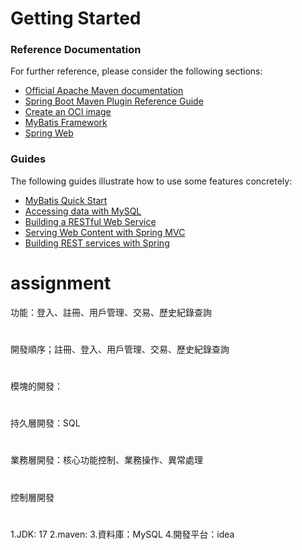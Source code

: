 # Getting Started

### Reference Documentation

For further reference, please consider the following sections:

* [Official Apache Maven documentation](https://maven.apache.org/guides/index.html)
* [Spring Boot Maven Plugin Reference Guide](https://docs.spring.io/spring-boot/docs/3.1.2/maven-plugin/reference/html/)
* [Create an OCI image](https://docs.spring.io/spring-boot/docs/3.1.2/maven-plugin/reference/html/#build-image)
* [MyBatis Framework](https://mybatis.org/spring-boot-starter/mybatis-spring-boot-autoconfigure/)
* [Spring Web](https://docs.spring.io/spring-boot/docs/3.1.2/reference/htmlsingle/#web)

### Guides

The following guides illustrate how to use some features concretely:

* [MyBatis Quick Start](https://github.com/mybatis/spring-boot-starter/wiki/Quick-Start)
* [Accessing data with MySQL](https://spring.io/guides/gs/accessing-data-mysql/)
* [Building a RESTful Web Service](https://spring.io/guides/gs/rest-service/)
* [Serving Web Content with Spring MVC](https://spring.io/guides/gs/serving-web-content/)
* [Building REST services with Spring](https://spring.io/guides/tutorials/rest/)


# assignment

功能：登入、註冊、用戶管理、交易、歷史紀錄查詢
#
開發順序；註冊、登入、用戶管理、交易、歷史紀錄查詢
#
模塊的開發：
#
持久層開發：SQL
#
業務層開發：核心功能控制、業務操作、異常處理
#
控制層開發

#
1.JDK: 17
2.maven:
3.資料庫：MySQL
4.開發平台：idea